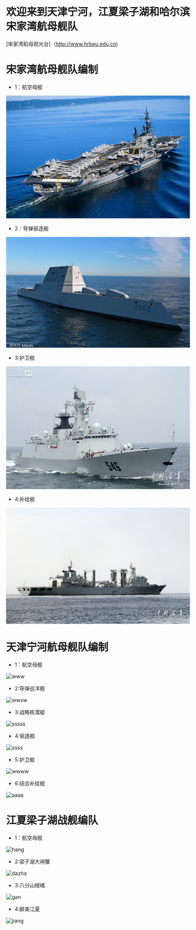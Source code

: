 # 欢迎来到天津宁河，江夏梁子湖和哈尔滨宋家湾航母舰队

[宋家湾航母观光台]（http://www.hrbeu.edu.cn)

# 宋家湾航母舰队编制

* 1：航空母舰

![hangmu](https://github.com/abbqboy/my-brother/blob/master/file01/151169.png?raw=true)

* 2：导弹驱逐舰

![Alt text](https://github.com/abbqboy/my-brother/blob/master/file01/m2017050223494391.jpg?raw=true)

* 3:护卫舰

![huweijian](https://github.com/abbqboy/my-brother/blob/master/file01/333.jpg?raw=true)

* 4:补给舰

![buji](https://github.com/abbqboy/my-brother/blob/master/file01/444.jpg?raw=true)

# 天津宁河航母舰队编制

* 1：航空母舰

![www](https://timgsa.baidu.com/timg?image&quality=80&size=b9999_10000&sec=1507105255729&di=03e5297a0485e8d1399c1d71d8a20693&imgtype=0&src=http%3A%2F%2Fi2.cqnews.net%2Fcbg%2Fattachement%2Fjpg%2Fsite1%2F20131012%2F180373c147e713c3138308.jpg)

* 2:导弹巡洋舰

![wwsw](https://timgsa.baidu.com/timg?image&quality=80&size=b9999_10000&sec=1507105524911&di=d08f1b314c681bca064fb6b6a7f71973&imgtype=0&src=http%3A%2F%2Fphotocdn.sohu.com%2F20130830%2FImg385455845.jpg)

* 3:战略核潜艇

![sssss](https://timgsa.baidu.com/timg?image&quality=80&size=b9999_10000&sec=1507700383&di=fe799faaf62ae08bc9222ab26140a2fa&imgtype=jpg&er=1&src=http%3A%2F%2Fwww.shipol.com.cn%2Fimages%2Fcontent%2F2010%2F20100729133006853201.jpg)

* 4:驱逐舰

![ssss](https://ss0.bdstatic.com/70cFvHSh_Q1YnxGkpoWK1HF6hhy/it/u=3967766458,2294654508&fm=27&gp=0.jpg)

* 5:护卫舰

![wwww](https://timgsa.baidu.com/timg?image&quality=80&size=b9999_10000&sec=1507700516&di=bea7e0a06c5cc301b3c9b4628053ea3a&imgtype=jpg&er=1&src=http%3A%2F%2Fs10.sinaimg.cn%2Fmiddle%2F7b7889b7ha0b7d93b93d9%26amp%3B690)

* 6:综合补给舰

![aaaa](https://timgsa.baidu.com/timg?image&quality=80&size=b9999_10000&sec=1507105836803&di=5c372462edbe1f317c71b504b948d782&imgtype=0&src=http%3A%2F%2Fpic.92to.com%2F360%2F201511%2F01%2F12320994_201305161309570799.jpg)

# 江夏梁子湖战舰编队

* 1：航空母舰

![hang](https://timgsa.baidu.com/timg?image&quality=80&size=b9999_10000&sec=1507267507596&di=95c001639a4de85d5ffd91c9ef858959&imgtype=0&src=http%3A%2F%2Fimg5.3lian.com%2Fgaoqing%2F02%2F40%2F05.jpg)

* 2:梁子湖大闸蟹

![dazha](https://timgsa.baidu.com/timg?image&quality=80&size=b9999_10000&sec=1507267598127&di=41ce7f8907158d7c944bddee9325a640&imgtype=0&src=http%3A%2F%2Fimgsrc.baidu.com%2Fimgad%2Fpic%2Fitem%2F54fbb2fb43166d22cddd8c934c2309f79052d20b.jpg)

* 3:八分山柑橘

![gan](https://timgsa.baidu.com/timg?image&quality=80&size=b9999_10000&sec=1507267646646&di=ff113f29b07d7303f713634cf5987a74&imgtype=0&src=http%3A%2F%2Fny.chinairn.com%2FUserFiles%2F20151215%2F20151215101535751.jpg)

* 4:醉美江夏

![jiang](https://timgsa.baidu.com/timg?image&quality=80&size=b9999_10000&sec=1507862453&di=6af6f2d1b94f88ec0eca93b5c25f741e&imgtype=jpg&er=1&src=http%3A%2F%2Fs15.sinaimg.cn%2Fmw690%2Fc0e9232dgd7939372702e%26amp%3B690)

































